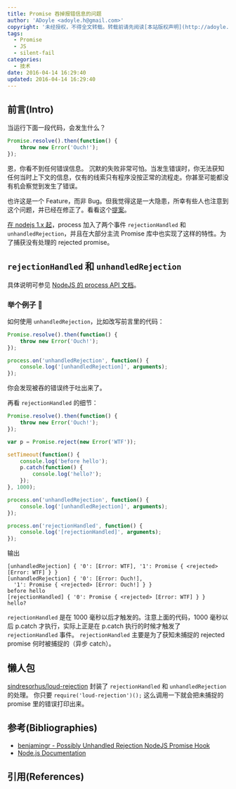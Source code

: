 ```yaml
---
title: Promise 吞掉报错信息的问题
author: 'ADoyle <adoyle.h@gmail.com>'
copyright: '未经授权，不得全文转载。转载前请先阅读[本站版权声明](http://adoyle.me/copyright)'
tags:
  - Promise
  - JS
  - silent-fail
categories:
  - 技术
date: 2016-04-14 16:29:40
updated: 2016-04-14 16:29:40
---
```



## 前言(Intro)

当运行下面一段代码，会发生什么？

```js
Promise.resolve().then(function() {
    throw new Error('Ouch!');
});
```

恩，你看不到任何错误信息。
沉默的失败非常可怕。当发生错误时，你无法获知任何当时上下文的信息，仅有的线索只有程序没按正常的流程走。你甚至可能都没有机会察觉到发生了错误。

也许这是一个 Feature，而非 Bug。但我觉得这是一大隐患，所幸有些人也注意到这个问题，并已经在修正了。看看这个[提案][B1]。

[在 nodejs 1.x 起][0]，process 加入了两个事件 `rejectionHandled` 和 `unhandledRejection`，并且在大部分主流 Promise 库中也实现了这样的特性。为了捕获没有处理的 rejected promise。

<!-- more -->

## `rejectionHandled` 和 `unhandledRejection`

具体说明可参见 [NodeJS 的 process API 文档](https://nodejs.org/dist/latest-v5.x/docs/api/process.html#process_event_unhandledrejection)。

### 举个例子 🌰

如何使用 `unhandledRejection`，比如改写前言里的代码：

```js
Promise.resolve().then(function() {
    throw new Error('Ouch!');
});

process.on('unhandledRejection', function() {
    console.log('[unhandledRejection]', arguments);
});
```

你会发现被吞的错误终于吐出来了。

再看 `rejectionHandled` 的细节：

```js
Promise.resolve().then(function() {
    throw new Error('Ouch!');
});

var p = Promise.reject(new Error('WTF'));

setTimeout(function() {
    console.log('before hello');
    p.catch(function() {
        console.log('hello?');
    });
}, 1000);

process.on('unhandledRejection', function() {
    console.log('[unhandledRejection]', arguments);
});

process.on('rejectionHandled', function() {
    console.log('[rejectionHandled]', arguments);
});
```

输出

```
[unhandledRejection] { '0': [Error: WTF], '1': Promise { <rejected> [Error: WTF] } }
[unhandledRejection] { '0': [Error: Ouch!],
  '1': Promise { <rejected> [Error: Ouch!] } }
before hello
[rejectionHandled] { '0': Promise { <rejected> [Error: WTF] } }
hello?
```

`rejectionHandled` 是在 1000 毫秒以后才触发的。注意上面的代码，1000 毫秒以后 p.catch 才执行，实际上正是在 p.catch 执行的时候才触发了 `rejectionHandled` 事件。
`rejectionHandled` 主要是为了获知未捕捉的 rejected promise 何时被捕捉的（异步 catch）。

## 懒人包

[sindresorhus/loud-rejection][] 封装了 `rejectionHandled` 和 `unhandledRejection` 的处理。
你只要 `require('loud-rejection')();` 这么调用一下就会把未捕捉的 promise 里的错误打印出来。

## 参考(Bibliographies)
- [benjamingr - Possibly Unhandled Rejection NodeJS Promise Hook][B1]
- [Node.js Documentation][B2]

## 引用(References)
[^1]: [][R1]


<!-- 以下是相关链接 -->

[R1]: <url> "备注"

[B1]: https://gist.github.com/benjamingr/0237932cee84712951a2
[B2]: https://nodejs.org/dist/latest-v5.x/docs/api/process.html

[0]: https://github.com/nodejs/node/pull/758

[sindresorhus/loud-rejection]: https://github.com/sindresorhus/loud-rejection

